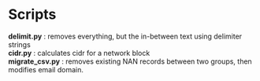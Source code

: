 # Scripts
 
__delimit.py__ : removes everything, but the in-between text using delimiter strings <br/>
__cidr.py__ : calculates cidr for a network block <br/>
__migrate_csv.py__ : removes existing NAN records between two groups, then modifies email domain.


